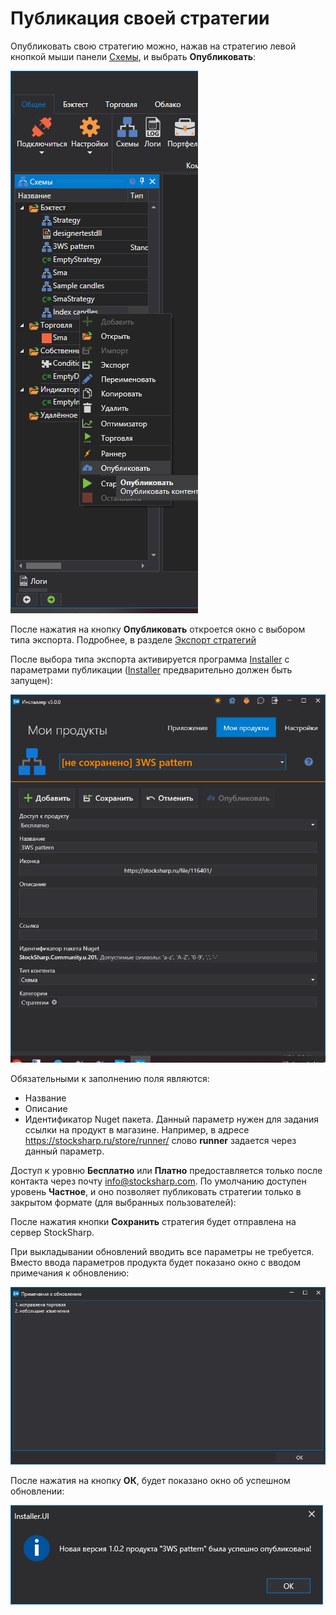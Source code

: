 # Публикация своей стратегии

Опубликовать свою стратегию можно, нажав на стратегию левой кнопкой мыши панели [Схемы](../user_interface/schemas.md), и выбрать **Опубликовать**:

![Designer_publish_00](../../../images/designer_publish_00.png)

После нажатия на кнопку **Опубликовать** откроется окно с выбором типа экспорта. Подробнее, в разделе [Экспорт стратегий](../export_import/export.md)

После выбора типа экспорта активируется программа [Installer](../../installer.md) с параметрами публикации ([Installer](../../installer.md) предварительно должен быть запущен):

![Designer_publish_01](../../../images/designer_publish_01.png)

Обязательными к заполнению поля являются:

- Название
- Описание
- Идентификатор Nuget пакета. Данный параметр нужен для задания ссылки на продукт в магазине. Например, в адресе https://stocksharp.ru/store/runner/ слово **runner** задается через данный параметр.

Доступ к уровню **Бесплатно** или **Платно** предоставляется только после контакта через почту [info@stocksharp.com](mailto:info@stocksharp.com). По умолчанию доступен уровень **Частное**, и оно позволяет публиковать стратегии только в закрытом формате (для выбранных пользователей):

После нажатия кнопки **Сохранить** стратегия будет отправлена на сервер StockSharp.

При выкладывании обновлений вводить все параметры не требуется. Вместо ввода параметров продукта будет показано окно с вводом примечания к обновлению: 

![Designer_publish_02](../../../images/designer_publish_02.png)

После нажатия на кнопку **ОК**, будет показано окно об успешном обновлении:

![Designer_publish_03](../../../images/designer_publish_03.png)